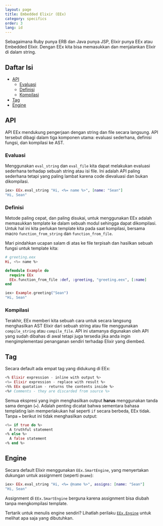 ```yaml
---
layout: page
title: Embedded Elixir (EEx)
category: specifics
order: 3
lang: id
---
```


Sebagaimana Ruby punya ERB dan Java punya JSP, Elixir punya EEx atau Embedded Elixir.  Dengan EEx kita bisa memasukkan dan menjalankan Elixir di dalam string.

## Daftar Isi

- [API](#API)
	- [Evaluasi](#evaluasi)
	- [Definisi](#definisi)
	- [Kompilasi](#kompilasi)
- [Tag](#tag)
- [Engine](#engine)

## API

API EEx mendukung pengerjaan dengan string dan file secara langsung.  API tersebut dibagi dalam tiga komponen utama: evaluasi sederhana, definisi fungsi, dan kompilasi ke AST.

### Evaluasi

Menggunakan `eval_string` dan `eval_file` kita dapat melakukan evaluasi sederhana terhadap sebuah string atau isi file.  Ini adalah API paling sederhana tetapi yang paling lambat karena code dievaluasi dan bukan dikompilasi.

```elixir
iex> EEx.eval_string "Hi, <%= name %>", [name: "Sean"]
"Hi, Sean"
```

### Definisi

Metode paling cepat, dan paling disukai, untuk menggunakan EEx adalah memasukkan template ke dalam sebuah modul sehingga dapat dikompilasi.  Untuk hal ini kita perlukan template kita pada saat kompilasi, bersama macro `function_from_string` dan `function_from_file`.

Mari pindahkan ucapan salam di atas ke file terpisah dan hasilkan sebuah fungsi untuk template kita:

```elixir
# greeting.eex
Hi, <%= name %>

defmodule Example do
  require EEx
  EEx.function_from_file :def, :greeting, "greeting.eex", [:name]
end

iex> Example.greeting("Sean")
"Hi, Sean"
```

### Kompilasi

Terakhir, EEx memberi kita sebuah cara untuk secara langsung menghasilkan AST Elixir dari sebuah string atau file menggunakan `compile_string` atau `compile_file`. API ini utamanya digunakan oleh API yang sudah dibahas di awal tetapi juga tersedia jika anda ingin mengimplementasi penanganan sendiri terhadap Elixir yang diembed.

## Tag

Secara default ada empat tag yang didukung di EEx:

```elixir
<% Elixir expression - inline with output %>
<%= Elixir expression - replace with result %>
<%% EEx quotation - returns the contents inside %>
<%# Comments - they are discarded from source %>
```

Semua ekspresi yang ingin menghasilkan output __harus__ menggunakan tanda sama dengan (`=`).  Adalah penting dicatat bahwa sementara bahasa templating lain memperlakukan hal seperti `if` secara berbeda, EEx tidak.  Tanpa `=` berikut ini tidak menghasilkan output:

```elixir
<%= if true do %>
  A truthful statement
<% else %>
  A false statement
<% end %>
```

## Engine

Secara default Elixir menggunakan `EEx.SmartEngine`, yang menyertakan dukungan untuk assignment (seperti `@name`):

```elixir
iex> EEx.eval_string "Hi, <%= @name %>", assigns: [name: "Sean"]
"Hi, Sean"
```

Assignment di `EEx.SmartEngine` berguna karena assignment bisa diubah tanpa mengkompilasi template.

Tertarik untuk menulis engine sendiri?  Lihatlah perilaku [`EEx.Engine`](http://elixir-lang.org/docs/v1.2/eex/EEx.Engine.html) untuk melihat apa saja yang dibutuhkan.
